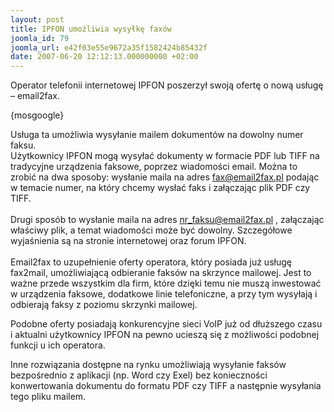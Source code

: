 ```yaml
---
layout: post
title: IPFON umożliwia wysyłkę faxów
joomla_id: 79
joomla_url: e42f03e55e9672a35f1582424b85432f
date: 2007-06-20 12:12:13.000000000 +02:00
---
```

Operator telefonii internetowej IPFON poszerzył swoją ofertę o nową usługę &ndash; email2fax.<p>{mosgoogle}</p><p>Usługa ta umożliwia wysyłanie mailem dokument&oacute;w na dowolny numer faksu. <br /> Użytkownicy IPFON mogą wysyłać dokumenty w formacie PDF lub TIFF na tradycyjne urządzenia faksowe, poprzez wiadomości email. Można to zrobić na dwa sposoby: wysłanie maila na adres fax@email2fax.pl podając w temacie numer, na kt&oacute;ry chcemy wysłać faks i załączając plik PDF czy TIFF. <br /> <br /> Drugi spos&oacute;b to wysłanie maila na adres nr_faksu@email2fax.pl , załączając właściwy plik, a temat wiadomości może być dowolny. Szczeg&oacute;łowe wyjaśnienia są na stronie internetowej oraz forum IPFON.<br /> <br /> Email2fax to uzupełnienie oferty operatora, kt&oacute;ry posiada już usługę fax2mail, umożliwiającą odbieranie faks&oacute;w na skrzynce mailowej. Jest to ważne przede wszystkim dla firm, kt&oacute;re dzięki temu nie muszą inwestować w urządzenia faksowe, dodatkowe linie telefoniczne, a przy tym wysyłają i odbierają faksy z poziomu skrzynki mailowej.</p><p>Podobne oferty posiadają konkurencyjne sieci VoIP już od dłuższego czasu i aktualni użytkownicy IPFON na pewno ucieszą się z możliwości podobnej funkcji u ich operatora.</p><p>Inne rozwiązania dostępne na rynku umożliwiają wysyłanie faks&oacute;w bezpośrednio z aplikacji (np. Word czy Exel) bez konieczności konwertowania dokumentu do formatu PDF czy TIFF a następnie wysyłania tego pliku mailem.<br /></p>
